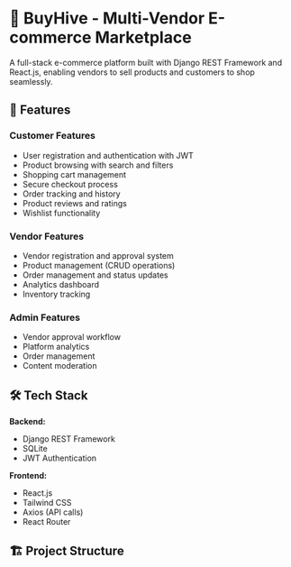 # 🛒 BuyHive - Multi-Vendor E-commerce Marketplace

A full-stack e-commerce platform built with Django REST Framework and React.js, enabling vendors to sell products and customers to shop seamlessly.

## 🚀 Features

### **Customer Features**
- User registration and authentication with JWT
- Product browsing with search and filters
- Shopping cart management
- Secure checkout process
- Order tracking and history
- Product reviews and ratings
- Wishlist functionality

### **Vendor Features**
- Vendor registration and approval system
- Product management (CRUD operations)
- Order management and status updates
- Analytics dashboard
- Inventory tracking

### **Admin Features**
- Vendor approval workflow
- Platform analytics
- Order management
- Content moderation

## 🛠️ Tech Stack

**Backend:**
- Django REST Framework
- SQLite
- JWT Authentication

**Frontend:**
- React.js
- Tailwind CSS
- Axios (API calls)
- React Router

## 🏗️ Project Structure


